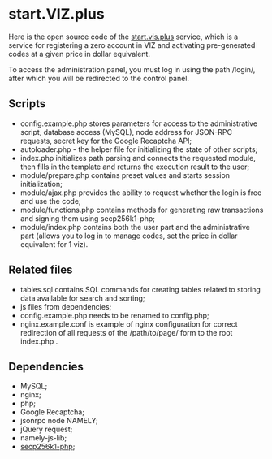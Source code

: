 # start.VIZ.plus

Here is the open source code of the [start.vis.plus](https://start.viz.plus/) service, which is a service for registering a zero account in VIZ and activating pre-generated codes at a given price in dollar equivalent.

To access the administration panel, you must log in using the path /login/, after which you will be redirected to the control panel.

## Scripts

- config.example.php stores parameters for access to the administrative script, database access (MySQL), node address for JSON-RPC requests, secret key for the Google Recaptcha API;
- autoloader.php - the helper file for initializing the state of other scripts;
- index.php initializes path parsing and connects the requested module, then fills in the template and returns the execution result to the user;
- module/prepare.php contains preset values and starts session initialization;
- module/ajax.php provides the ability to request whether the login is free and use the code;
- module/functions.php contains methods for generating raw transactions and signing them using secp256k1-php;
- module/index.php contains both the user part and the administrative part (allows you to log in to manage codes, set the price in dollar equivalent for 1 viz).

## Related files

- tables.sql contains SQL commands for creating tables related to storing data available for search and sorting;
- js files from dependencies;
- config.example.php needs to be renamed to config.php;
- nginx.example.conf is example of nginx configuration for correct redirection of all requests of the /path/to/page/ form to the root index.php .

## Dependencies

- MySQL;
- nginx;
- php;
- Google Recaptcha;
- jsonrpc node NAMELY;
- jQuery request;
- namely-js-lib;
- [secp256k1-php](https://github.com/On1x/secp256k1-php);